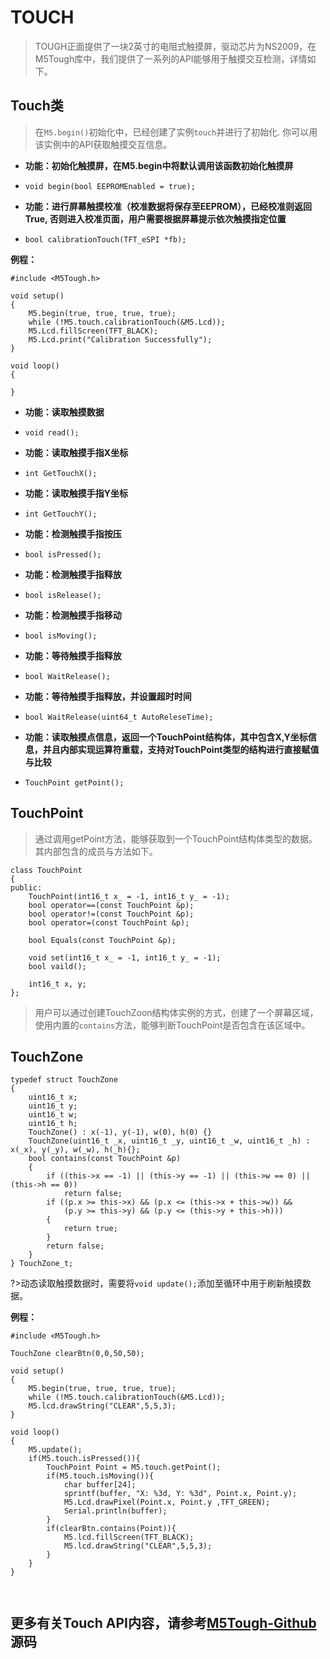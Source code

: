 # TOUCH

>TOUGH正面提供了一块2英寸的电阻式触摸屏，驱动芯片为NS2009，在M5Tough库中，我们提供了一系列的API能够用于触摸交互检测，详情如下。

## Touch类

>在`M5.begin()`初始化中，已经创建了实例`touch`并进行了初始化. 你可以用该实例中的API获取触摸交互信息。


- **功能：初始化触摸屏，在M5.begin中将默认调用该函数初始化触摸屏**

- `void begin(bool EEPROMEnabled = true);`

- **功能：进行屏幕触摸校准（校准数据将保存至EEPROM），已经校准则返回True, 否则进入校准页面，用户需要根据屏幕提示依次触摸指定位置**

- `bool calibrationTouch(TFT_eSPI *fb);`

**例程：**

```
#include <M5Tough.h>

void setup()
{
    M5.begin(true, true, true, true);
    while (!M5.touch.calibrationTouch(&M5.Lcd));
    M5.Lcd.fillScreen(TFT_BLACK);
    M5.Lcd.print("Calibration Successfully");
}                                  

void loop()
{
    
}

```

- **功能：读取触摸数据**
- `void read();`

- **功能：读取触摸手指X坐标**
- `int GetTouchX();`

- **功能：读取触摸手指Y坐标**
- `int GetTouchY();`

- **功能：检测触摸手指按压**
- `bool isPressed();`

- **功能：检测触摸手指释放**
- `bool isRelease();`

- **功能：检测触摸手指移动**
- `bool isMoving();`

- **功能：等待触摸手指释放**
- `bool WaitRelease();`

- **功能：等待触摸手指释放，并设置超时时间**
- `bool WaitRelease(uint64_t AutoReleseTime);`

- **功能：读取触摸点信息，返回一个TouchPoint结构体，其中包含X,Y坐标信息，并且内部实现运算符重载，支持对TouchPoint类型的结构进行直接赋值与比较**
- `TouchPoint getPoint();`

## TouchPoint

>通过调用getPoint方法，能够获取到一个TouchPoint结构体类型的数据。其内部包含的成员与方法如下。

```
class TouchPoint
{
public:
    TouchPoint(int16_t x_ = -1, int16_t y_ = -1);
    bool operator==(const TouchPoint &p);
    bool operator!=(const TouchPoint &p);
    bool operator=(const TouchPoint &p);

    bool Equals(const TouchPoint &p);

    void set(int16_t x_ = -1, int16_t y_ = -1);
    bool vaild();

    int16_t x, y;
};

```

>用户可以通过创建TouchZoon结构体实例的方式，创建了一个屏幕区域，使用内置的`contains`方法，能够判断TouchPoint是否包含在该区域中。

## TouchZone

```
typedef struct TouchZone
{
    uint16_t x;
    uint16_t y;
    uint16_t w;
    uint16_t h;
    TouchZone() : x(-1), y(-1), w(0), h(0) {}
    TouchZone(uint16_t _x, uint16_t _y, uint16_t _w, uint16_t _h) : x(_x), y(_y), w(_w), h(_h){};
    bool contains(const TouchPoint &p)
    {
        if ((this->x == -1) || (this->y == -1) || (this->w == 0) || (this->h == 0))
            return false;
        if ((p.x >= this->x) && (p.x <= (this->x + this->w)) &&
            (p.y >= this->y) && (p.y <= (this->y + this->h)))
        {
            return true;
        }
        return false;
    }
} TouchZone_t;

```


?>动态读取触摸数据时，需要将`void update();`添加至循环中用于刷新触摸数据。


**例程：**

```arduino
#include <M5Tough.h>

TouchZone clearBtn(0,0,50,50);

void setup()
{
    M5.begin(true, true, true, true);
    while (!M5.touch.calibrationTouch(&M5.Lcd));
    M5.lcd.drawString("CLEAR",5,5,3);
}                                  

void loop()
{
    M5.update();
    if(M5.touch.isPressed()){
        TouchPoint Point = M5.touch.getPoint();
        if(M5.touch.isMoving()){
            char buffer[24];
            sprintf(buffer, "X: %3d, Y: %3d", Point.x, Point.y);
            M5.Lcd.drawPixel(Point.x, Point.y ,TFT_GREEN);
            Serial.println(buffer);
        }
        if(clearBtn.contains(Point)){
            M5.lcd.fillScreen(TFT_BLACK);
            M5.lcd.drawString("CLEAR",5,5,3);
        }
    }
}



```

## 更多有关Touch API内容，请参考[M5Tough-Github]()源码